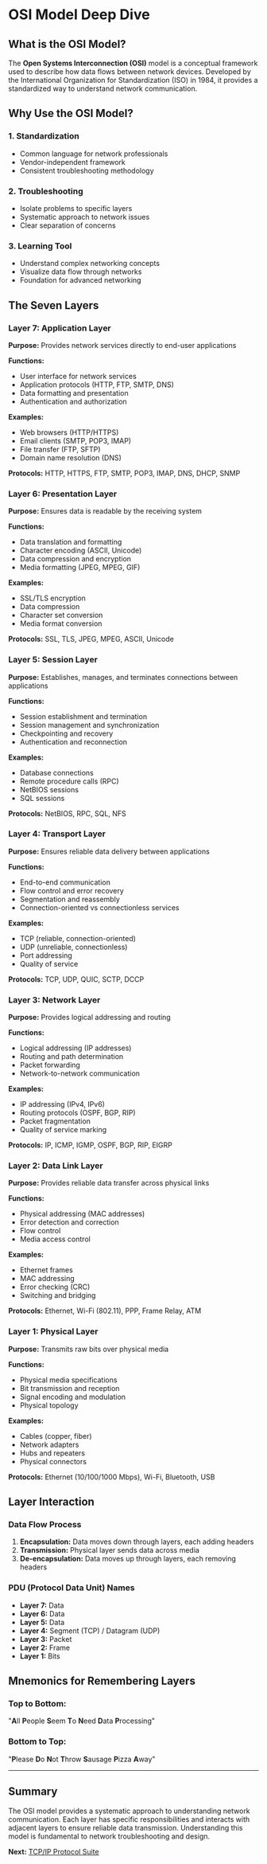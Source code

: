 # OSI Model Deep Dive

## What is the OSI Model?

The **Open Systems Interconnection (OSI)** model is a conceptual framework used to describe how data flows between network devices. Developed by the International Organization for Standardization (ISO) in 1984, it provides a standardized way to understand network communication.

## Why Use the OSI Model?

### 1. **Standardization**
- Common language for network professionals
- Vendor-independent framework
- Consistent troubleshooting methodology

### 2. **Troubleshooting**
- Isolate problems to specific layers
- Systematic approach to network issues
- Clear separation of concerns

### 3. **Learning Tool**
- Understand complex networking concepts
- Visualize data flow through networks
- Foundation for advanced networking

## The Seven Layers

### **Layer 7: Application Layer**
**Purpose:** Provides network services directly to end-user applications

**Functions:**
- User interface for network services
- Application protocols (HTTP, FTP, SMTP, DNS)
- Data formatting and presentation
- Authentication and authorization

**Examples:**
- Web browsers (HTTP/HTTPS)
- Email clients (SMTP, POP3, IMAP)
- File transfer (FTP, SFTP)
- Domain name resolution (DNS)

**Protocols:** HTTP, HTTPS, FTP, SMTP, POP3, IMAP, DNS, DHCP, SNMP

### **Layer 6: Presentation Layer**
**Purpose:** Ensures data is readable by the receiving system

**Functions:**
- Data translation and formatting
- Character encoding (ASCII, Unicode)
- Data compression and encryption
- Media formatting (JPEG, MPEG, GIF)

**Examples:**
- SSL/TLS encryption
- Data compression
- Character set conversion
- Media format conversion

**Protocols:** SSL, TLS, JPEG, MPEG, ASCII, Unicode

### **Layer 5: Session Layer**
**Purpose:** Establishes, manages, and terminates connections between applications

**Functions:**
- Session establishment and termination
- Session management and synchronization
- Checkpointing and recovery
- Authentication and reconnection

**Examples:**
- Database connections
- Remote procedure calls (RPC)
- NetBIOS sessions
- SQL sessions

**Protocols:** NetBIOS, RPC, SQL, NFS

### **Layer 4: Transport Layer**
**Purpose:** Ensures reliable data delivery between applications

**Functions:**
- End-to-end communication
- Flow control and error recovery
- Segmentation and reassembly
- Connection-oriented vs connectionless services

**Examples:**
- TCP (reliable, connection-oriented)
- UDP (unreliable, connectionless)
- Port addressing
- Quality of service

**Protocols:** TCP, UDP, QUIC, SCTP, DCCP

### **Layer 3: Network Layer**
**Purpose:** Provides logical addressing and routing

**Functions:**
- Logical addressing (IP addresses)
- Routing and path determination
- Packet forwarding
- Network-to-network communication

**Examples:**
- IP addressing (IPv4, IPv6)
- Routing protocols (OSPF, BGP, RIP)
- Packet fragmentation
- Quality of service marking

**Protocols:** IP, ICMP, IGMP, OSPF, BGP, RIP, EIGRP

### **Layer 2: Data Link Layer**
**Purpose:** Provides reliable data transfer across physical links

**Functions:**
- Physical addressing (MAC addresses)
- Error detection and correction
- Flow control
- Media access control

**Examples:**
- Ethernet frames
- MAC addressing
- Error checking (CRC)
- Switching and bridging

**Protocols:** Ethernet, Wi-Fi (802.11), PPP, Frame Relay, ATM

### **Layer 1: Physical Layer**
**Purpose:** Transmits raw bits over physical media

**Functions:**
- Physical media specifications
- Bit transmission and reception
- Signal encoding and modulation
- Physical topology

**Examples:**
- Cables (copper, fiber)
- Network adapters
- Hubs and repeaters
- Physical connectors

**Protocols:** Ethernet (10/100/1000 Mbps), Wi-Fi, Bluetooth, USB

## Layer Interaction

### **Data Flow Process**
1. **Encapsulation:** Data moves down through layers, each adding headers
2. **Transmission:** Physical layer sends data across media
3. **De-encapsulation:** Data moves up through layers, each removing headers

### **PDU (Protocol Data Unit) Names**
- **Layer 7:** Data
- **Layer 6:** Data
- **Layer 5:** Data
- **Layer 4:** Segment (TCP) / Datagram (UDP)
- **Layer 3:** Packet
- **Layer 2:** Frame
- **Layer 1:** Bits

## Mnemonics for Remembering Layers

### **Top to Bottom:**
"**A**ll **P**eople **S**eem **T**o **N**eed **D**ata **P**rocessing"

### **Bottom to Top:**
"**P**lease **D**o **N**ot **T**hrow **S**ausage **P**izza **A**way"

---

## Summary

The OSI model provides a systematic approach to understanding network communication. Each layer has specific responsibilities and interacts with adjacent layers to ensure reliable data transmission. Understanding this model is fundamental to network troubleshooting and design.

**Next:** [TCP/IP Protocol Suite](./tcpip-protocols.md) 